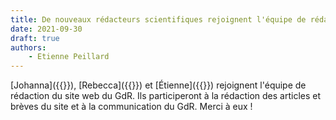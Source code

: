 ```yaml
---
title: De nouveaux rédacteurs scientifiques rejoignent l'équipe de rédaction du site
date: 2021-09-30
draft: true
authors:
    - Etienne Peillard
---
```


[Johanna]({{<ref johanna-delanoy>}}), [Rebecca]({{<ref rebecca-fribourg>}}) et [Étienne]({{<ref etienne-corman>}}) rejoignent l'équipe de rédaction du site web du GdR. Ils participeront à la rédaction des articles et brèves du site et à la communication du GdR. Merci à eux !
